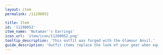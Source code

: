 ```yaml
---
layout: item
permalink: /11290052

title: Item
id: '11290052'
item_name: 'Nutaman''s Earrings'
icon_url: 'item/icon/11200052.png'
tooltip_description: 'This outfit was forged with the Glamour Anvil.'
guide_description: 'Outfit items replace the look of your gear when equipped.'
---
```

